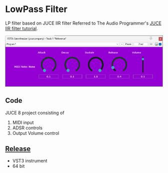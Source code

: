 # LowPass Filter
 LP filter based on JUCE IIR filter
 Referred to The Audio Programmer's [JUCE IIR filter tutorial](https://youtu.be/YJ4YbV6TDo0).

![Synth screenshot](https://github.com/ethandjoseph/Sawnthesizer/blob/main/Sawnthesizer%20screenshot.png)

## Code
JUCE 8 project consisting of
1. MIDI input
2. ADSR controls
3. Output Volume control

## [Release](https://github.com/ethandjoseph/Sawnthesizer/releases)
- VST3 instrument
- 64 bit
